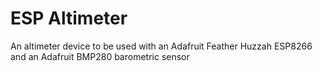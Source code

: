 # ESP Altimeter
An altimeter device to be used with an Adafruit Feather Huzzah ESP8266 and an Adafruit BMP280 barometric sensor

